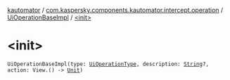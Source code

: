 [kautomator](../../index.md) / [com.kaspersky.components.kautomator.intercept.operation](../index.md) / [UiOperationBaseImpl](index.md) / [&lt;init&gt;](./-init-.md)

# &lt;init&gt;

`UiOperationBaseImpl(type: `[`UiOperationType`](../-ui-operation-type/index.md)`, description: `[`String`](https://kotlinlang.org/api/latest/jvm/stdlib/kotlin/-string/index.html)`?, action: View.() -> `[`Unit`](https://kotlinlang.org/api/latest/jvm/stdlib/kotlin/-unit/index.html)`)`
